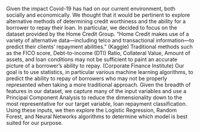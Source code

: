 Given the impact Covid-19 has had on our current environment, both socially and economically. We thought that it would be pertinent to explore alternative methods of determining credit worthiness and the ability for a borrower to repay their loan. In particular, we decided to focus on the dataset provided by the Home Credit Group. “Home Credit makes use of a variety of alternative data—including telco and transactional information—to predict their clients’ repayment abilities.” (Kaggle) Traditional methods such as the FICO score, Debt-to-income (DTI) Ratio, Collateral Value, Amount of assets, and loan conditions may not be sufficient to paint an accurate picture of a borrower’s ability to repay. (Corporate Finance Institute) Our goal is to use statistics, in particular various machine learning algorithms, to predict the ability to repay of borrowers who may not be properly represented when taking a more traditional approach. Given the breadth of features in our dataset, we capture many of the input variables and use a Principal Component Analysis to reduce the dimensionality down to the most representative for our target variable, loan repayment classification. Using these inputs, we then explore the Logistic Regression, Random Forest, and Neural Networks algorithms to determine which model is best suited for our purpose. 
